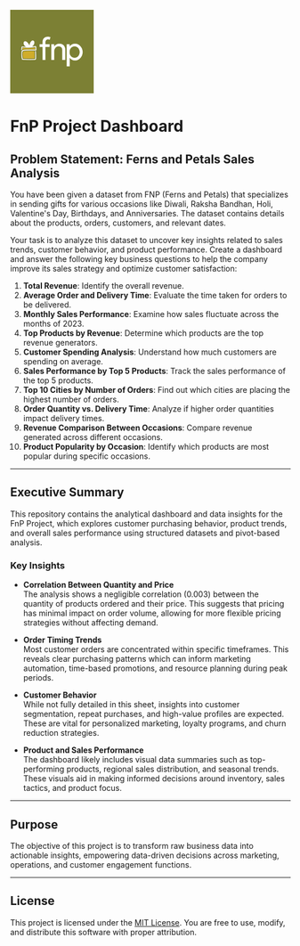 <p align="left">
  <img src="Logo.png" alt="FnP Logo" width="150"/> 
</p>

# FnP Project Dashboard

## Problem Statement: Ferns and Petals Sales Analysis

You have been given a dataset from FNP (Ferns and Petals) that specializes in sending gifts for various occasions like Diwali, Raksha Bandhan, Holi, Valentine's Day, Birthdays, and Anniversaries. The dataset contains details about the products, orders, customers, and relevant dates.

Your task is to analyze this dataset to uncover key insights related to sales trends, customer behavior, and product performance. Create a dashboard and answer the following key business questions to help the company improve its sales strategy and optimize customer satisfaction:

1. **Total Revenue**: Identify the overall revenue.  
2. **Average Order and Delivery Time**: Evaluate the time taken for orders to be delivered.  
3. **Monthly Sales Performance**: Examine how sales fluctuate across the months of 2023.  
4. **Top Products by Revenue**: Determine which products are the top revenue generators.  
5. **Customer Spending Analysis**: Understand how much customers are spending on average.  
6. **Sales Performance by Top 5 Products**: Track the sales performance of the top 5 products.  
7. **Top 10 Cities by Number of Orders**: Find out which cities are placing the highest number of orders.  
8. **Order Quantity vs. Delivery Time**: Analyze if higher order quantities impact delivery times.  
9. **Revenue Comparison Between Occasions**: Compare revenue generated across different occasions.  
10. **Product Popularity by Occasion**: Identify which products are most popular during specific occasions.  

---

## Executive Summary

This repository contains the analytical dashboard and data insights for the FnP Project, which explores customer purchasing behavior, product trends, and overall sales performance using structured datasets and pivot-based analysis.

### Key Insights

- **Correlation Between Quantity and Price**  
  The analysis shows a negligible correlation (0.003) between the quantity of products ordered and their price. This suggests that pricing has minimal impact on order volume, allowing for more flexible pricing strategies without affecting demand.

- **Order Timing Trends**  
  Most customer orders are concentrated within specific timeframes. This reveals clear purchasing patterns which can inform marketing automation, time-based promotions, and resource planning during peak periods.

- **Customer Behavior**  
  While not fully detailed in this sheet, insights into customer segmentation, repeat purchases, and high-value profiles are expected. These are vital for personalized marketing, loyalty programs, and churn reduction strategies.

- **Product and Sales Performance**  
  The dashboard likely includes visual data summaries such as top-performing products, regional sales distribution, and seasonal trends. These visuals aid in making informed decisions around inventory, sales tactics, and product focus.

---

## Purpose

The objective of this project is to transform raw business data into actionable insights, empowering data-driven decisions across marketing, operations, and customer engagement functions.

---

## License

This project is licensed under the [MIT License](https://opensource.org/licenses/MIT). You are free to use, modify, and distribute this software with proper attribution.
